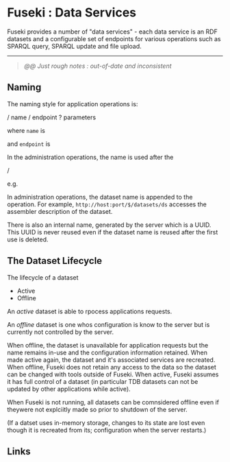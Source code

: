 # Fuseki : Data Services

Fuseki provides a number of "data services" - each data service is an RDF datasets
and a configurable set of endpoints for various operations such as SPARQL query,
SPARQL update and file upload.

----------------------------

> _@@ Just rough notes : out-of-date and inconsistent_

## Naming

The naming style for application operations is:

   / name / endpoint ? parameters

where `name` is

and `endpoint` is


In the administration operations, the name is used after the 

   /

e.g. 

In administration operations, the dataset name is appended to the operation.  For
example, `http://host:port/$/datasets/ds` accesses the assembler description
of the dataset.

There is also an internal name, generated by the server which is a UUID.
This UUID is never reused even if the dataset name is reused after the
first use is deleted.

## The Dataset Lifecycle

The lifecycle of a dataset 

* Active 
* Offline

An *active* dataset is able to rpocess applications requests. 

An *offline* dataset is one whos configuration is know to the server but is currently not controlled by the server.

When offline, the dataset is unavailable for application requests but the name remains in-use and the configuration information retained.  When made active again, the dataset and it's associated services are recreated.  When offline, Fuseki does not retain any access to the data so the dataset can be changed with tools outside of Fuseki.  When active, Fuseki assumes it has full control of a dataset (in particular TDB datasets can not be updated by other applications while active).

When Fuseki is not running, all datasets can be comnsidered offline even if theywere not explciitly made so prior to shutdown of the server.


(If a datset uses in-memory storage, changes to its state are lost even though it is recreated from its; configuration when the server restarts.)


## Links

